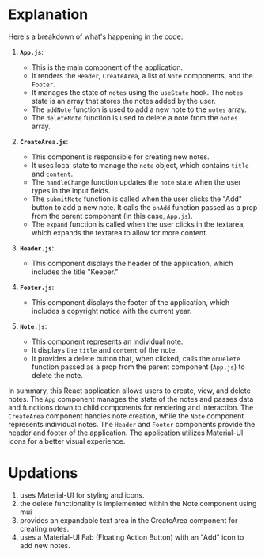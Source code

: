 # Explanation
Here's a breakdown of what's happening in the code:

1. **`App.js`**:
   - This is the main component of the application.
   - It renders the `Header`, `CreateArea`, a list of `Note` components, and the `Footer`.
   - It manages the state of `notes` using the `useState` hook. The `notes` state is an array that stores the notes added by the user.
   - The `addNote` function is used to add a new note to the `notes` array.
   - The `deleteNote` function is used to delete a note from the `notes` array.

2. **`CreateArea.js`**:
   - This component is responsible for creating new notes.
   - It uses local state to manage the `note` object, which contains `title` and `content`.
   - The `handleChange` function updates the `note` state when the user types in the input fields.
   - The `submitNote` function is called when the user clicks the "Add" button to add a new note. It calls the `onAdd` function passed as a prop from the parent component (in this case, `App.js`).
   - The `expand` function is called when the user clicks in the textarea, which expands the textarea to allow for more content.

3. **`Header.js`**:
   - This component displays the header of the application, which includes the title "Keeper."

4. **`Footer.js`**:
   - This component displays the footer of the application, which includes a copyright notice with the current year.

5. **`Note.js`**:
   - This component represents an individual note.
   - It displays the `title` and `content` of the note.
   - It provides a delete button that, when clicked, calls the `onDelete` function passed as a prop from the parent component (`App.js`) to delete the note.

In summary, this React application allows users to create, view, and delete notes. The `App` component manages the state of the notes and passes data and functions down to child components for rendering and interaction. The `CreateArea` component handles note creation, while the `Note` component represents individual notes. The `Header` and `Footer` components provide the header and footer of the application. The application utilizes Material-UI icons for a better visual experience.

# Updations 
1. uses Material-UI for styling and icons.
2. the delete functionality is implemented within the Note component using mui
3. provides an expandable text area in the CreateArea component for creating notes.
4. uses a Material-UI Fab (Floating Action Button) with an "Add" icon to add new notes.